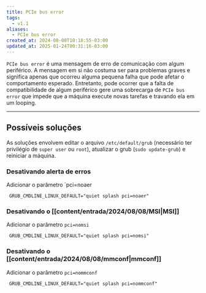 ```yaml
---
title: PCIe bus error
tags:
  - v1.1
aliases:
  - PCIe bus error
created_at: 2024-08-08T10:18:55-03:00
updated_at: 2025-01-24T00:31:16-03:00
---
```


`PCIe bus error` é uma mensagem de erro de comunicação com algum periférico. A mensagem em si não costuma  ser para problemas graves e significa apenas que ocorreu alguma pequena falha que pode afetar o comportamento esperado. Entretanto, pode ocorrer que a falta de compatibilidade de algum periférico gere uma sobrecarga de `PCIe bus error` que impede que a máquina execute novas tarefas e travando ela em um looping.

---

## Possíveis soluções

As soluções envolvem editar o arquivo `/etc/default/grub` (necessário ter privilégio de `super user` ou `root`), atualizar o grub (`sudo update-grub`) e reiniciar a máquina.
### Desativando alerta de erros
Adicionar o parâmetro `pci=noaer

```text
 GRUB_CMDLINE_LINUX_DEFAULT="quiet splash pci=noaer"
```

### Desativando o [[content/entrada/2024/08/08/MSI|MSI]]
Adicionar o parâmetro `pci=nomsi`

```text
 GRUB_CMDLINE_LINUX_DEFAULT="quiet splash pci=nomsi"
```

### Desativando o [[content/entrada/2024/08/08/mmconf|mmconf]]
Adicionar o parâmetro `pci=nommconf`

```text
 GRUB_CMDLINE_LINUX_DEFAULT="quiet splash pci=nommconf"
```
